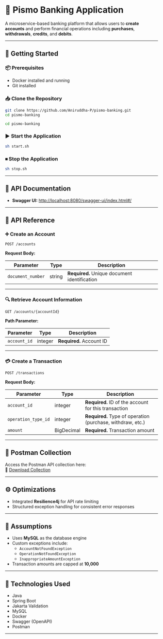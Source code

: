 # 🏦 Pismo Banking Application

A microservice-based banking platform that allows users to **create accounts** and perform financial operations including **purchases**, **withdrawals**, **credits**, and **debits**.

---

## 🚀 Getting Started

### 📦 Prerequisites

- Docker installed and running
- Git installed

### 📥 Clone the Repository

```bash
git clone https://github.com/Aniruddha-P/pismo-banking.git
cd pismo-banking
```
```bash
cd pismo-banking
```

### ▶ Start the Application

```bash
sh start.sh
```

### ⏹ Stop the Application

```bash
sh stop.sh
```

---

## 📘 API Documentation

- **Swagger UI:** [http://localhost:8080/swagger-ui/index.html#/](http://localhost:8080/swagger-ui/index.html#/)

---

## 📡 API Reference

### ➕ Create an Account

```http
POST /accounts
```

**Request Body:**

| Parameter         | Type   | Description                                  |
|------------------|--------|----------------------------------------------|
| `document_number` | string | **Required.** Unique document identification |

---

### 🔍 Retrieve Account Information

```http
GET /accounts/{accountId}
```

**Path Parameter:**

| Parameter     | Type    | Description                   |
|--------------|---------|-------------------------------|
| `account_id` | integer | **Required.** Account ID      |

---

### 💳 Create a Transaction

```http
POST /transactions
```

**Request Body:**

| Parameter           | Type         | Description                                                |
|---------------------|--------------|------------------------------------------------------------|
| `account_id`        | integer      | **Required.** ID of the account for this transaction       |
| `operation_type_id` | integer      | **Required.** Type of operation (purchase, withdraw, etc.) |
| `amount`            | BigDecimal   | **Required.** Transaction amount                           |

---

## 🧪 Postman Collection

Access the Postman API collection here:  
📎 [Download Collection](https://github.com/Aniruddha-P/pismo-banking/blob/main/src/main/resources/postman/PismoBankingAPIs.postman_collection.json)

---

## ⚙️ Optimizations

- Integrated **Resilience4j** for API rate limiting
- Structured exception handling for consistent error responses

---

## 📝 Assumptions

- Uses **MySQL** as the database engine
- Custom exceptions include:
    - `AccountNotFoundException`
    - `OperationNotFoundException`
    - `InappropriateAmountException`
- Transaction amounts are capped at **10,000**

---

## 📌 Technologies Used

- Java
- Spring Boot
- Jakarta Validation
- MySQL
- Docker
- Swagger (OpenAPI)
- Postman

---